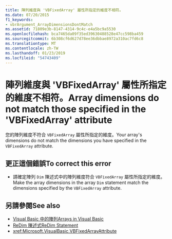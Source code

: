 ```yaml
---
title: 陣列維度與 'VBFixedArray' 屬性所指定的維度不相符。
ms.date: 07/20/2015
f1_keywords:
- vbrArgument_ArrayDimensionsDontMatch
ms.assetid: 71809e3b-8147-4314-9c4c-e4a5bc9a5530
ms.openlocfilehash: bca7465da09f35ed39630488528e47cc598ba459
ms.sourcegitcommit: 6b308cf6d627d78ee36dbbae8972a310ac7fd6c8
ms.translationtype: MT
ms.contentlocale: zh-TW
ms.lasthandoff: 01/23/2019
ms.locfileid: "54743409"
---
```

# <a name="array-dimensions-do-not-match-those-specified-in-the-vbfixedarray-attribute"></a><span data-ttu-id="ecd29-102">陣列維度與 'VBFixedArray' 屬性所指定的維度不相符。</span><span class="sxs-lookup"><span data-stu-id="ecd29-102">Array dimensions do not match those specified in the 'VBFixedArray' attribute</span></span>
<span data-ttu-id="ecd29-103">您的陣列維度不符合 `VBFixedArray` 屬性所指定的維度。</span><span class="sxs-lookup"><span data-stu-id="ecd29-103">Your array's dimensions do not match the dimensions you have specified in the `VBFixedArray` attribute.</span></span>  
  
## <a name="to-correct-this-error"></a><span data-ttu-id="ecd29-104">更正這個錯誤</span><span class="sxs-lookup"><span data-stu-id="ecd29-104">To correct this error</span></span>  
  
-   <span data-ttu-id="ecd29-105">請確定陣列 `Dim` 陳述式中的陣列維度符合 `VBFixedArray` 屬性所指定的維度。</span><span class="sxs-lookup"><span data-stu-id="ecd29-105">Make the array dimensions in the array `Dim` statement match the dimensions specified by the `VBFixedArray` attribute.</span></span>  
  
## <a name="see-also"></a><span data-ttu-id="ecd29-106">另請參閱</span><span class="sxs-lookup"><span data-stu-id="ecd29-106">See also</span></span>
- [<span data-ttu-id="ecd29-107">Visual Basic 中的陣列</span><span class="sxs-lookup"><span data-stu-id="ecd29-107">Arrays in Visual Basic</span></span>](~/docs/visual-basic/programming-guide/language-features/arrays/index.md)
- [<span data-ttu-id="ecd29-108">ReDim 陳述式</span><span class="sxs-lookup"><span data-stu-id="ecd29-108">ReDim Statement</span></span>](../../visual-basic/language-reference/statements/redim-statement.md)
- <xref:Microsoft.VisualBasic.VBFixedArrayAttribute>
